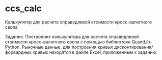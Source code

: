 # ccs_calc
Калькулятор для расчета справедливой стоимости кросс-валютного свопа 

Задание. Построение калькулятора для расчета справедливой стоимости кросс-валютного свопа с помощью библиотеки QuantLib-Python. Рыночные данные, для построения кривых дисконтирования/форвардных кривых находятся в файле Excel, приложенным к заданию. 
